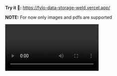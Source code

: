 **Try it 🙂:** https://fylo-data-storage-weld.vercel.app/

**NOTE:** For now only images and pdfs are supported

![Demo Video](./assets/demo.mp4)
